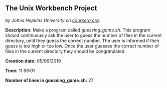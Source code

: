 ## The Unix Workbench Project
*by Johns Hopkins University on [coursera.org](https://www.coursera.org/learn/unix/home/welcome).*

**Description:** Make a program called *guessing_game.sh*. This program should continuously ask the user to guess the number of files in the current directory, until they guess the correct number. The user is informed if their guess is too high or too low. Once the user guesses the correct number of files in the current directory they should be congratulated.

**Creation date:** 05/06/2019


**Time:** 11:59:01


**Number of lines in guessing_game.sh:**
      27

